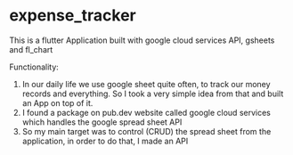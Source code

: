 # expense_tracker
This is a flutter Application built with google cloud services API, gsheets and fl_chart 



Functionality:

1. In our daily life we use google sheet quite often, to track our money records and everything. So I took a very simple idea from that and built an App on top of it.
2. I found a package on pub.dev website called google cloud services which handles the google spread sheet API
3. So my main target was to control (CRUD) the spread sheet from the application, in order to do that, I made an API
